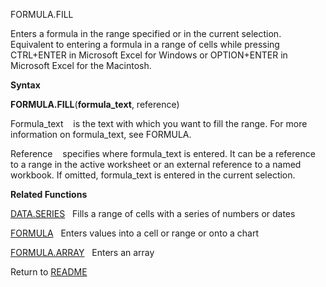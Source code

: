 FORMULA.FILL

Enters a formula in the range specified or in the current selection.
Equivalent to entering a formula in a range of cells while pressing
CTRL+ENTER in Microsoft Excel for Windows or OPTION+ENTER in Microsoft
Excel for the Macintosh.

**Syntax**

**FORMULA.FILL**(**formula\_text**, reference)

Formula\_text&nbsp;&nbsp;&nbsp;&nbsp;is the text with which you want to
fill the range. For more information on formula\_text, see FORMULA.

Reference&nbsp;&nbsp;&nbsp;&nbsp;specifies where formula\_text is
entered. It can be a reference to a range in the active worksheet or an
external reference to a named workbook. If omitted, formula\_text is
entered in the current selection.

**Related Functions**

[DATA.SERIES](DATA.SERIES.md)&nbsp;&nbsp;&nbsp;Fills a range of cells with a series of
numbers or dates

[FORMULA](FORMULA.md)&nbsp;&nbsp;&nbsp;Enters values into a cell or range or onto a
chart

[FORMULA.ARRAY](FORMULA.ARRAY.md)&nbsp;&nbsp;&nbsp;Enters an array



Return to [README](README.md)

